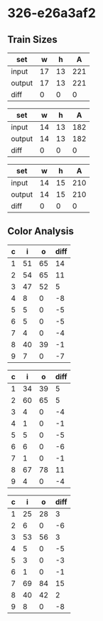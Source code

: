 # 326-e26a3af2
## Train Sizes

|set|w|h|A|
|---|---|---|---|
|input|17|13|221|
|output|17|13|221|
|diff|0|0|0|


|set|w|h|A|
|---|---|---|---|
|input|14|13|182|
|output|14|13|182|
|diff|0|0|0|


|set|w|h|A|
|---|---|---|---|
|input|14|15|210|
|output|14|15|210|
|diff|0|0|0|


## Color Analysis

|c|i|o|diff|
|---|---|---|---|
|1|51|65|14|
|2|54|65|11|
|3|47|52|5|
|4|8|0|-8|
|5|5|0|-5|
|6|5|0|-5|
|7|4|0|-4|
|8|40|39|-1|
|9|7|0|-7|


|c|i|o|diff|
|---|---|---|---|
|1|34|39|5|
|2|60|65|5|
|3|4|0|-4|
|4|1|0|-1|
|5|5|0|-5|
|6|6|0|-6|
|7|1|0|-1|
|8|67|78|11|
|9|4|0|-4|


|c|i|o|diff|
|---|---|---|---|
|1|25|28|3|
|2|6|0|-6|
|3|53|56|3|
|4|5|0|-5|
|5|3|0|-3|
|6|1|0|-1|
|7|69|84|15|
|8|40|42|2|
|9|8|0|-8|

